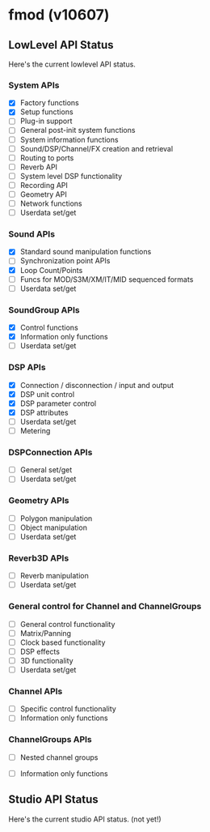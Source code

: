 # fmod (v10607)

## LowLevel API Status

Here's the current lowlevel API status.

### System APIs

- [x] Factory functions
- [x] Setup functions
- [ ] Plug-in support
- [ ] General post-init system functions
- [ ] System information functions
- [ ] Sound/DSP/Channel/FX creation and retrieval
- [ ] Routing to ports
- [ ] Reverb API
- [ ] System level DSP functionality
- [ ] Recording API
- [ ] Geometry API
- [ ] Network functions
- [ ] Userdata set/get

### Sound APIs

- [x] Standard sound manipulation functions
- [ ] Synchronization point APIs
- [x] Loop Count/Points
- [ ] Funcs for MOD/S3M/XM/IT/MID sequenced formats
- [ ] Userdata set/get

### SoundGroup APIs

- [x] Control functions
- [x] Information only functions
- [ ] Userdata set/get

### DSP APIs

- [x] Connection / disconnection / input and output
- [x] DSP unit control
- [x] DSP parameter control
- [x] DSP attributes
- [ ] Userdata set/get
- [ ] Metering

### DSPConnection APIs

- [ ] General set/get
- [ ] Userdata set/get

### Geometry APIs

- [ ] Polygon manipulation
- [ ] Object manipulation
- [ ] Userdata set/get

### Reverb3D APIs

- [ ] Reverb manipulation
- [ ] Userdata set/get

### General control for Channel and ChannelGroups

- [ ] General control functionality
- [ ] Matrix/Panning
- [ ] Clock based functionality
- [ ] DSP effects
- [ ] 3D functionality
- [ ] Userdata set/get

### Channel APIs

- [ ] Specific control functionality
- [ ] Information only functions

### ChannelGroups APIs

- [ ] Nested channel groups
- [ ] Information only functions


## Studio API Status

Here's the current studio API status. (not yet!)
